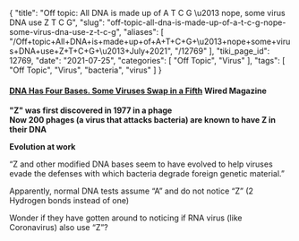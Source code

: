 {
    "title": "Off topic: All DNA is made up of A T C G \u2013 nope, some virus DNA use Z T C G",
    "slug": "off-topic-all-dna-is-made-up-of-a-t-c-g-nope-some-virus-dna-use-z-t-c-g",
    "aliases": [
        "/Off+topic+All+DNA+is+made+up+of+A+T+C+G+\u2013+nope+some+virus+DNA+use+Z+T+C+G+\u2013+July+2021",
        "/12769"
    ],
    "tiki_page_id": 12769,
    "date": "2021-07-25",
    "categories": [
        "Off Topic",
        "Virus"
    ],
    "tags": [
        "Off Topic",
        "Virus",
        "bacteria",
        "virus"
    ]
}


#### [DNA Has Four Bases. Some Viruses Swap in a Fifth](https://www.wired.com/story/dna-has-four-bases-some-viruses-swap-in-a-fifth/) Wired Magazine

 **"Z" was first discovered in 1977 in a phage  
Now 200 phages (a virus that attacks bacteria) are known to have Z in their DNA** 

 **Evolution at work** 

“Z and other modified DNA bases seem to have evolved to help viruses evade the defenses with which bacteria degrade foreign genetic material.”

Apparently, normal DNA tests assume “A” and do not notice “Z”  (2 Hydrogen bonds instead of one)

Wonder if they have gotten around to noticing if RNA virus (like Coronavirus) also use “Z”?